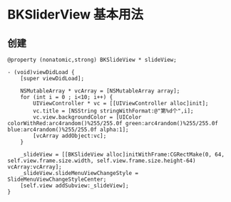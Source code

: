 
# BKSliderView 基本用法

## 创建
    @property (nonatomic,strong) BKSlideView * slideView;

    - (void)viewDidLoad {
        [super viewDidLoad];

        NSMutableArray * vcArray = [NSMutableArray array];
        for (int i = 0 ; i<10; i++) {
            UIViewController * vc = [[UIViewController alloc]init];
            vc.title = [NSString stringWithFormat:@"第%d个",i];
            vc.view.backgroundColor = [UIColor colorWithRed:arc4random()%255/255.0f green:arc4random()%255/255.0f blue:arc4random()%255/255.0f alpha:1];
            [vcArray addObject:vc];
        }

        _slideView = [[BKSlideView alloc]initWithFrame:CGRectMake(0, 64, self.view.frame.size.width, self.view.frame.size.height-64) vcArray:vcArray];
        _slideView.slideMenuViewChangeStyle = SlideMenuViewChangeStyleCenter;
        [self.view addSubview:_slideView];
    }

